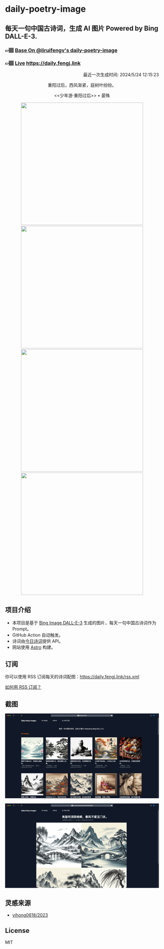 
# daily-poetry-image

## 每天一句中国古诗词，生成 AI 图片 Powered by Bing DALL-E-3.

### 👉🏽 [Base On @liruifengv's daily-poetry-image](https://github.com/liruifengv/daily-poetry-image)

### 👉🏽 [Live](https://daily.fengj.link) https://daily.fengj.link

<p align="right">
  最近一次生成时间: 2024/5/24 12:15:23
</p>
<p align="center">
重阳过后，西风渐紧，庭树叶纷纷。
</p>
<p align="center">
<<少年游·重阳过后>> • 晏殊
</p>
<p align="center">
<img src="https://tse4.mm.bing.net/th/id/OIG1.H0SoeHooujzK5R016b0z" height="400" width="400" />
<img src="https://tse2.mm.bing.net/th/id/OIG1.ybHS7HXAnrlkrqn9aX8w" height="400" width="400" />
<img src="https://tse3.mm.bing.net/th/id/OIG1.hoDJfeuJs0OHM1UBA9WY" height="400" width="400" />
<img src="https://tse1.mm.bing.net/th/id/OIG1.cSuBji7vzyAzW1p9g7SC" height="400" width="400" />
</p>

## 项目介绍

-   本项目是基于 [Bing Image DALL-E-3](https://www.bing.com/images/create) 生成的图片，每天一句中国古诗词作为 Prompt。
-   GitHub Action 自动触发。
-   诗词由[今日诗词](https://www.jinrishici.com/)提供 API。
-   网站使用 [Astro](https://astro.build) 构建。

## 订阅

你可以使用 RSS 订阅每天的诗词配图：https://daily.fengj.link/rss.xml

[如何用 RSS 订阅？](https://zhuanlan.zhihu.com/p/55026716)

## 截图

![图片列表](./screenshots/Snipaste_2023-12-28_21-00-26.png)

![图片详情](./screenshots/Snipaste_2023-12-28_21-00-53.png)

## 灵感来源

-   [yihong0618/2023](https://github.com/yihong0618/2023)

## License

MIT
